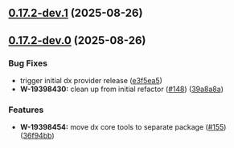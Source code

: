 ## [0.17.2-dev.1](https://github.com/salesforcecli/mcp/compare/0.17.2-dev.0...0.17.2-dev.1) (2025-08-26)



## [0.17.2-dev.0](https://github.com/salesforcecli/mcp/compare/0.17.1...0.17.2-dev.0) (2025-08-26)


### Bug Fixes

* trigger initial dx provider release ([e3f5ea5](https://github.com/salesforcecli/mcp/commit/e3f5ea51e9e029cda72648fa9628693035e55128))
* **W-19398430:** clean up from initial refactor ([#148](https://github.com/salesforcecli/mcp/issues/148)) ([39a8a8a](https://github.com/salesforcecli/mcp/commit/39a8a8af9519529281acb1ee5b49ad4fd3f0229c))


### Features

* **W-19398454:** move dx core tools to separate package ([#155](https://github.com/salesforcecli/mcp/issues/155)) ([36f94bb](https://github.com/salesforcecli/mcp/commit/36f94bb97e0ba4de8aeba700ff947d03eb865bc0))



